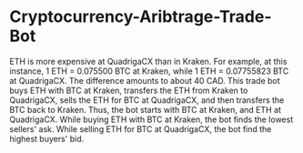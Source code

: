 # Cryptocurrency-Aribtrage-Trade-Bot

ETH is more expensive at QuadrigaCX than in Kraken.
For example, at this instance, 1 ETH = 0.075500 BTC at Kraken, while 1 ETH = 0.07755823 BTC at QuadrigaCX.
The difference amounts to about 40 CAD.
This trade bot buys ETH with BTC at Kraken, transfers the ETH from Kraken to QuadrigaCX, sells the ETH for BTC at QuadrigaCX, and then transfers the BTC back to Kraken.
Thus, the bot starts with BTC at Kraken, and ETH at QuadrigaCX.
While buying ETH with BTC at Kraken, the bot finds the lowest sellers' ask.
While selling ETH for BTC at QuadrigaCX, the bot find the highest buyers' bid.
